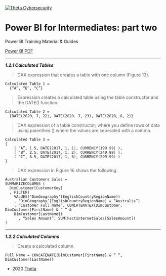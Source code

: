 <a href="https://www.theta.co.nz/solutions/cyber-security/">
<img src="https://avatars0.githubusercontent.com/u/2897191?s=70&v=4" 
title="Theta Cybersecurity" alt="Theta Cybersecurity">
</a>

<!-- project title -->
<!-- first.last@theta.co.nz -->
<!-- development/test/production -->

# Power BI for Intermediates: part two

Power BI Training Material & Guides

<!---add link to the power BI pdf -->
[Power BI PDF](https://theta.co.nz/cyber) 

---
***1.2.1 Calculated Tables***

> DAX expression that creates a table with one column (Figure 13). 

    Calculated Table 1 =
      {“A”, “B”, “C”}
      
> Expression creates a calculated table using the table constructor and the DATE() function.

    Calculated Table 2 =
      {DATE(2020, 7, 22), DATE(2020, 7, 23), DATE(2020, 8, 2)}
      
> DAX expression of a table constructor; where you define rows of data using parenthes () where the values are seperated with a comma. 

    Calculated Table 3 =
    {
        ( “A”, 1.5, DATE(2017, 1, 1), CURRENCY(199.99) ),       
        ( “B”, 2.5, DATE(2017, 1, 2), CURRENCY(249.99) ),      
        ( “C”, 3.5, DATE(2017, 1, 3), CURRENCY(299.99) )
    }

> DAX expression in Figure 16 shows the following:
    
    Australian Customers Sales =
    SUMMARIZECOLUMNS (
      DimCustomer[CustomerKey]
      , FILTER(
        VALUES(‘DimGeography’[EnglishCountryRegionName])
        , ‘DimGeography’[EnglishCountryRegionName] = “Australia”)
        , “Customer Full Name”, CONCATENATEX(DimCustomer, DimCustomer[FirstName] & “ “ &
        DimCustomer[LastName])
          , “Sales Amount”, SUM(FactInternetSales[SalesAmount]) 
    )


---

***1.2.2 Calculated Columns***

> Create a calculated column.

    Full Name = CONCATENATE(DimCustomer[FirstName] & “ “, DimCustomer[LastName])


- 2020 <a href="https://www.theta.co.nz" target="_blank">Theta</a>.
